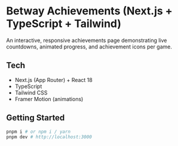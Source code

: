 # Betway Achievements (Next.js + TypeScript + Tailwind)

An interactive, responsive achievements page demonstrating live countdowns, animated progress, and achievement icons per game.

## Tech
- Next.js (App Router) + React 18
- TypeScript
- Tailwind CSS
- Framer Motion (animations)

## Getting Started
```bash
pnpm i # or npm i / yarn
pnpm dev # http://localhost:3000